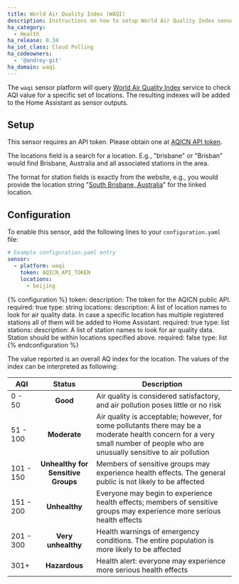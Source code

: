 ```yaml
---
title: World Air Quality Index (WAQI)
description: Instructions on how to setup World Air Quality Index sensor in Home Assistant.
ha_category:
  - Health
ha_release: 0.34
ha_iot_class: Cloud Polling
ha_codeowners:
  - '@andrey-git'
ha_domain: waqi
---
```


The `waqi` sensor platform will query [World Air Quality Index](https://aqicn.org/city/beijing/) service to check AQI value for a specific set of locations. The resulting indexes will be added to the Home Assistant as sensor outputs.

## Setup

This sensor requires an API token. Please obtain one at [AQICN API token](https://aqicn.org/data-platform/token/#/).

The locations field is a search for a location. E.g., "brisbane" or "Brisban" would find Brisbane, Australia and all associated stations in the area.

The format for station fields is exactly from the website, e.g., you would provide the location string "[South Brisbane, Australia](http://aqicn.org/city/australia/queensland/south-brisbane/)" for the linked location.

## Configuration

To enable this sensor, add the following lines to your `configuration.yaml` file:

```yaml
# Example configuration.yaml entry
sensor:
  - platform: waqi
    token: AQICN_API_TOKEN
    locations:
      - beijing
```

{% configuration %}
token:
  description: The token for the AQICN public API.
  required: true
  type: string
locations:
  description: A list of location names to look for air quality data. In case a specific location has multiple registered stations all of them will be added to Home Assistant.
  required: true
  type: list
stations:
  description: A list of station names to look for air quality data. Station should be within locations specified above.
  required: false
  type: list
{% endconfiguration %}

The value reported is an overall AQ index for the location. The values of the index can be interpreted as following:

AQI | Status | Description
------- | :----------------: | ----------
0 - 50  | **Good** | Air quality is considered satisfactory, and air pollution poses little or no risk
51 - 100  | **Moderate** | Air quality is acceptable; however, for some pollutants there may be a moderate health concern for a very small number of people who are unusually sensitive to air pollution
101 - 150 | **Unhealthy for Sensitive Groups** | Members of sensitive groups may experience health effects. The general public is not likely to be affected
151 - 200 | **Unhealthy** | Everyone may begin to experience health effects; members of sensitive groups may experience more serious health effects
201 - 300 | **Very unhealthy** | Health warnings of emergency conditions. The entire population is more likely to be affected
301+ | **Hazardous** | Health alert: everyone may experience more serious health effects
